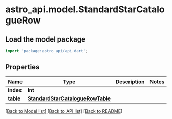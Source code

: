 # astro_api.model.StandardStarCatalogueRow

## Load the model package
```dart
import 'package:astro_api/api.dart';
```

## Properties
Name | Type | Description | Notes
------------ | ------------- | ------------- | -------------
**index** | **int** |  | 
**table** | [**StandardStarCatalogueRowTable**](StandardStarCatalogueRowTable.md) |  | 

[[Back to Model list]](../README.md#documentation-for-models) [[Back to API list]](../README.md#documentation-for-api-endpoints) [[Back to README]](../README.md)



